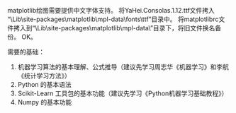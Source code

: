matplotlib绘图需要提供中文字体支持。
将YaHei.Consolas.1.12.ttf文件拷入
“\Lib\site-packages\matplotlib\mpl-data\fonts\ttf”目录中。
将matplotlibrc文件拷入到“\Lib\site-packages\matplotlib\mpl-data\”目录下，将旧文件换名备份。
OK。

需要的基础：
1. 机器学习算法的基本理解、公式推导（建议先学习周志华《机器学习》和李航《统计学习方法》）
2. Python 的基本语法
3. Scikit-Learn 工具包的基本功能（建议先学习《Python机器学习基础教程》）
4. Numpy 的基本功能
